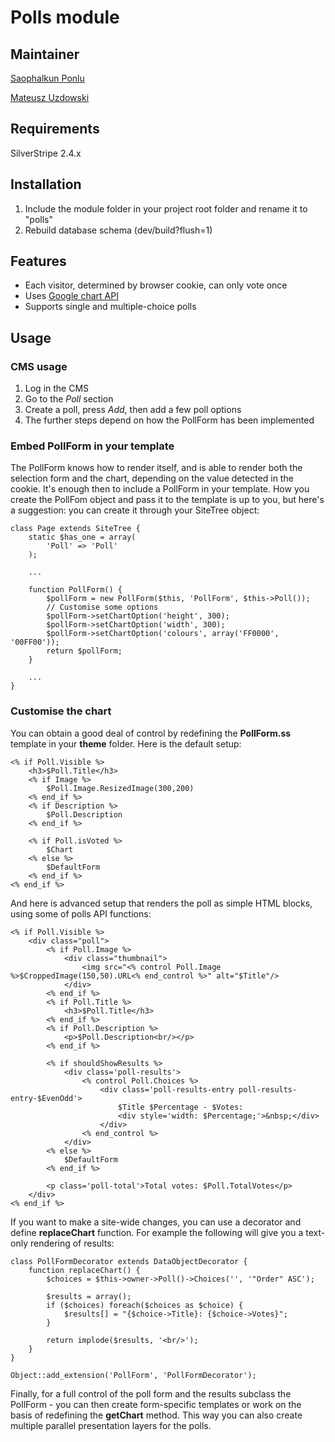 # Polls module

## Maintainer 

[Saophalkun Ponlu](mailto:phalkunz@silverstripe.com)

[Mateusz Uzdowski](mailto:mateusz@silverstripe.com)

## Requirements 

SilverStripe 2.4.x

## Installation 

1. Include the module folder in your project root folder and rename it to "polls"
1. Rebuild database schema (dev/build?flush=1)

## Features

- Each visitor, determined by browser cookie, can only vote once 
- Uses [Google chart API](http://code.google.com/apis/chart/) 
- Supports single and multiple-choice polls

## Usage

### CMS usage

1. Log in the CMS 
1. Go to the _Poll_ section
1. Create a poll, press _Add_, then add a few poll options
1. The further steps depend on how the PollForm has been implemented

### Embed PollForm in your template

The PollForm knows how to render itself, and is able to render both the selection form and the chart, depending on the value detected in the cookie. It's enough then to include a PollForm in your template. How you create the PollFom object and pass it to the template is up to you, but here's a suggestion: you can create it through your SiteTree object:

	class Page extends SiteTree {
		static $has_one = array(
			'Poll' => 'Poll'
		);

		...

		function PollForm() {
			$pollForm = new PollForm($this, 'PollForm', $this->Poll());	
			// Customise some options
			$pollForm->setChartOption('height', 300);
			$pollForm->setChartOption('width', 300);
			$pollForm->setChartOption('colours', array('FF0000', '00FF00'));
			return $pollForm;
		}

		...
	}

### Customise the chart

You can obtain a good deal of control by redefining the **PollForm.ss** template in your **theme** folder. Here is the default setup:

	<% if Poll.Visible %>
		<h3>$Poll.Title</h3>
		<% if Image %>
			$Poll.Image.ResizedImage(300,200)
		<% end_if %>
		<% if Description %>
			$Poll.Description
		<% end_if %>

		<% if Poll.isVoted %>
			$Chart
		<% else %>
			$DefaultForm
		<% end_if %>
	<% end_if %>

And here is advanced setup that renders the poll as simple HTML blocks, using some of polls API functions:

	<% if Poll.Visible %>
		<div class="poll">
			<% if Poll.Image %>
				<div class="thumbnail">
					<img src="<% control Poll.Image %>$CroppedImage(150,50).URL<% end_control %>" alt="$Title"/>
				</div>
			<% end_if %>
			<% if Poll.Title %>
				<h3>$Poll.Title</h3>
			<% end_if %>
			<% if Poll.Description %>
				<p>$Poll.Description<br/></p>
			<% end_if %>

			<% if shouldShowResults %>
				<div class='poll-results'>
					<% control Poll.Choices %>
						<div class='poll-results-entry poll-results-entry-$EvenOdd'>
							$Title $Percentage - $Votes:
							<div style='width: $Percentage;'>&nbsp;</div>
						</div>
					<% end_control %>
				</div>
			<% else %>
				$DefaultForm
			<% end_if %>

			<p class='poll-total'>Total votes: $Poll.TotalVotes</p>
		</div>
	<% end_if %>

If you want to make a site-wide changes, you can use a decorator and define **replaceChart** function. For example the following
will give you a text-only rendering of results:

	class PollFormDecorator extends DataObjectDecorator {
		function replaceChart() {
			$choices = $this->owner->Poll()->Choices('', '"Order" ASC');

			$results = array();
			if ($choices) foreach($choices as $choice) {
				$results[] = "{$choice->Title}: {$choice->Votes}";
			}

			return implode($results, '<br/>');
		}
	}

	Object::add_extension('PollForm', 'PollFormDecorator');


Finally, for a full control of the poll form and the results subclass the PollForm - you can then create form-specific templates or work on the basis of redefining the **getChart** method. This way you can also create multiple parallel presentation layers for the polls.
